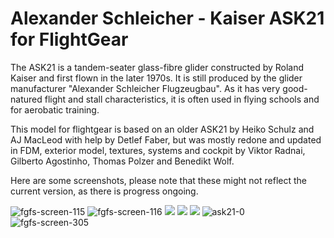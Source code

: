 # Alexander Schleicher - Kaiser ASK21 for FlightGear
The ASK21 is a tandem-seater glass-fibre glider constructed by Roland Kaiser and first flown in the later 1970s. 
It is still produced by the glider manufacturer "Alexander Schleicher Flugzeugbau".
As it has very good-natured flight and stall characteristics, it is often used in flying schools and for aerobatic training.

This model for flightgear is based on an older ASK21 by Heiko Schulz and AJ MacLeod with help by Detlef Faber, but was mostly
redone and updated in FDM, exterior model, textures, systems and cockpit by Viktor Radnai, Gilberto Agostinho, Thomas Polzer and Benedikt Wolf.

Here are some screenshots, please note that these might not reflect the current version, as there is progress ongoing.

![fgfs-screen-115](https://cloud.githubusercontent.com/assets/12275960/24008644/777b7a78-0a72-11e7-91b2-79bf2c1df20e.png)
![fgfs-screen-116](https://cloud.githubusercontent.com/assets/12275960/24008642/7776ea44-0a72-11e7-81df-69fa0c691824.png)
![](https://cloud.githubusercontent.com/assets/5700795/23953779/d85244cc-0995-11e7-8c40-cbdc782e00e7.png)
![](https://cloud.githubusercontent.com/assets/5700795/23953780/d8529ad0-0995-11e7-8b1f-ac1b6f0de4a0.png)
![](https://cloud.githubusercontent.com/assets/5700795/23926524/f9ddc6d8-0914-11e7-9b86-1c890c79ba92.png)
![ask21-0](https://cloud.githubusercontent.com/assets/5700795/24023367/23c047da-0aac-11e7-9c9f-c9bb309d0c80.jpg)
![fgfs-screen-305](https://cloud.githubusercontent.com/assets/4738178/24086452/90252eec-0d07-11e7-9430-a54a8c39ec34.png)
